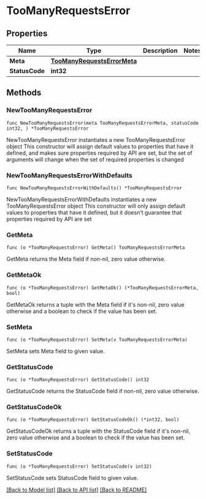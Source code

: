 # TooManyRequestsError

## Properties

Name | Type | Description | Notes
------------ | ------------- | ------------- | -------------
**Meta** | [**TooManyRequestsErrorMeta**](TooManyRequestsErrorMeta.md) |  | 
**StatusCode** | **int32** |  | 

## Methods

### NewTooManyRequestsError

`func NewTooManyRequestsError(meta TooManyRequestsErrorMeta, statusCode int32, ) *TooManyRequestsError`

NewTooManyRequestsError instantiates a new TooManyRequestsError object
This constructor will assign default values to properties that have it defined,
and makes sure properties required by API are set, but the set of arguments
will change when the set of required properties is changed

### NewTooManyRequestsErrorWithDefaults

`func NewTooManyRequestsErrorWithDefaults() *TooManyRequestsError`

NewTooManyRequestsErrorWithDefaults instantiates a new TooManyRequestsError object
This constructor will only assign default values to properties that have it defined,
but it doesn't guarantee that properties required by API are set

### GetMeta

`func (o *TooManyRequestsError) GetMeta() TooManyRequestsErrorMeta`

GetMeta returns the Meta field if non-nil, zero value otherwise.

### GetMetaOk

`func (o *TooManyRequestsError) GetMetaOk() (*TooManyRequestsErrorMeta, bool)`

GetMetaOk returns a tuple with the Meta field if it's non-nil, zero value otherwise
and a boolean to check if the value has been set.

### SetMeta

`func (o *TooManyRequestsError) SetMeta(v TooManyRequestsErrorMeta)`

SetMeta sets Meta field to given value.


### GetStatusCode

`func (o *TooManyRequestsError) GetStatusCode() int32`

GetStatusCode returns the StatusCode field if non-nil, zero value otherwise.

### GetStatusCodeOk

`func (o *TooManyRequestsError) GetStatusCodeOk() (*int32, bool)`

GetStatusCodeOk returns a tuple with the StatusCode field if it's non-nil, zero value otherwise
and a boolean to check if the value has been set.

### SetStatusCode

`func (o *TooManyRequestsError) SetStatusCode(v int32)`

SetStatusCode sets StatusCode field to given value.



[[Back to Model list]](../README.md#documentation-for-models) [[Back to API list]](../README.md#documentation-for-api-endpoints) [[Back to README]](../README.md)


